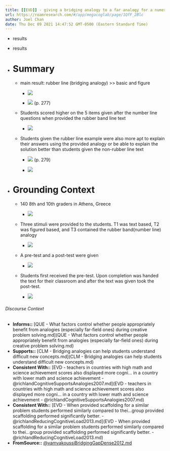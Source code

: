 ```yaml
---
title: [[EVD]] - giving a bridging analogy to a far analogy for a numerical representations led to better student performance (and more robust explanations of answers) on a math post test compared to no or just the analogy - [[@vamvakoussiBridgingGapDense2012]]
url: https://roamresearch.com/#/app/megacoglab/page/1QfF_2Blc
author: Joel Chan
date: Thu Dec 09 2021 14:47:52 GMT-0500 (Eastern Standard Time)
---
```


- results
- results
- # Summary

    - main result: rubber line (bridging analogy) >> basic and figure

        - ![](https://firebasestorage.googleapis.com/v0/b/firescript-577a2.appspot.com/o/imgs%2Fapp%2Fmegacoglab%2FgjBq9FBDEu.png?alt=media&token=4f8622e4-e010-40c1-aa6b-701e1d7d32da)

        - ![](https://firebasestorage.googleapis.com/v0/b/firescript-577a2.appspot.com/o/imgs%2Fapp%2Fmegacoglab%2FrtttW1NCeL.png?alt=media&token=70b82d8c-a8c0-4a7d-ba55-f2fcd01e3a9b) (p. 277)

    - Students scored higher on the 5 items given after the number line questions when provided the rubber band line text

        - ![](https://firebasestorage.googleapis.com/v0/b/firescript-577a2.appspot.com/o/imgs%2Fapp%2Fmegacoglab%2FsAtkDh-AzF.png?alt=media&token=f73ffe49-01d6-466c-acc4-8dfab9a689f4)

    - Students given the rubber line example were also more apt to explain their answers using the provided analogy or be able to explain the solution better than students given the non-rubber line text

        - ![](https://firebasestorage.googleapis.com/v0/b/firescript-577a2.appspot.com/o/imgs%2Fapp%2Fmegacoglab%2FeehMKo0AyC.png?alt=media&token=5264c23d-b35c-4baf-8ce3-4afed7d08ee6) (p. 279)

        - ![](https://firebasestorage.googleapis.com/v0/b/firescript-577a2.appspot.com/o/imgs%2Fapp%2Fmegacoglab%2FqHlu4eCYoX.png?alt=media&token=de7f6f63-6aaa-4d80-b210-4777f9e08df1)
- # Grounding Context

    - 140 8th and 10th graders in Athens, Greece

        - ![](https://firebasestorage.googleapis.com/v0/b/firescript-577a2.appspot.com/o/imgs%2Fapp%2Fmegacoglab%2F3vALBeV5jJ.png?alt=media&token=fd506a67-078d-4dd6-811c-114d785c4a4f)

    - Three stimuli were provided to the students. T1 was text based, T2 was figured based, and T3 contained the rubber band(number line) analogy

        - ![](https://firebasestorage.googleapis.com/v0/b/firescript-577a2.appspot.com/o/imgs%2Fapp%2Fmegacoglab%2F1TY1yp7IvY.png?alt=media&token=5841a2a6-0046-4445-a260-d798d939df10)

    - A pre-test and a post-test were given

        - ![](https://firebasestorage.googleapis.com/v0/b/firescript-577a2.appspot.com/o/imgs%2Fapp%2Fmegacoglab%2FJzPxJVfXsc.png?alt=media&token=bc6c23b5-ebf2-4252-8e23-b83181ac1159)

    - Students first received the pre-test. Upon completion was handed the text for their classroom and after the text was given took the post-test.

        - ![](https://firebasestorage.googleapis.com/v0/b/firescript-577a2.appspot.com/o/imgs%2Fapp%2Fmegacoglab%2FJbGnrIGfG0.png?alt=media&token=7fda41a9-0e3a-43e2-b106-16212ba6d35f)

###### Discourse Context

- **Informs::** [QUE - What factors control whether people appropriately benefit from analogies (especially far-field ones) during creative problem solving.md](QUE - What factors control whether people appropriately benefit from analogies (especially far-field ones) during creative problem solving.md)
- **Supports::** [CLM - Bridging analogies can help students understand difficult new concepts.md](CLM - Bridging analogies can help students understand difficult new concepts.md)
- **Consistent With::** [EVD - teachers in countries with high math and science achievement scores also displayed more cogni... in a country with lower math and science achievement - @richlandCognitiveSupportsAnalogies2007.md](EVD - teachers in countries with high math and science achievement scores also displayed more cogni... in a country with lower math and science achievement - @richlandCognitiveSupportsAnalogies2007.md)
- **Consistent With::** [EVD - When provided scaffolding for a similar problem students performed similarly compared to thei...group provided scaffolding performed significantly better. - @richlandReducingCognitiveLoad2013.md](EVD - When provided scaffolding for a similar problem students performed similarly compared to thei...group provided scaffolding performed significantly better. - @richlandReducingCognitiveLoad2013.md)
- **FromSource::** [@vamvakoussiBridgingGapDense2012.md](@vamvakoussiBridgingGapDense2012.md)
